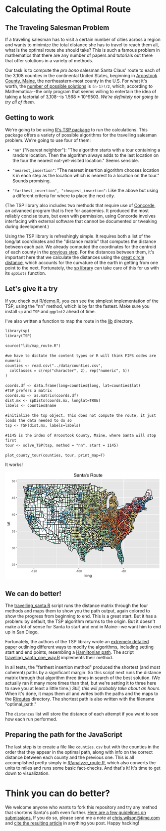 # Calculating the Optimal Route

## The Traveling Salesman Problem

If a traveling salesman has to visit a certain number of cities across a region and wants to minimize the total distance she has to travel to reach them all, what is the optimal route she should take? This is such a famous problem in mathematics that there are any number of papers and tutorials out there that offer solutions in a variety of methods.

Our task is to compute the *pro bono* salesman Santa Claus' route to each of the 3,108 counties in the continental United States, beginning in [Aroostook County, Maine](https://en.wikipedia.org/wiki/Aroostook_County,_Maine), the northeastern-most county in the U.S. For what it's worth, the [number of possible solutions](http://math.stackexchange.com/questions/725396/how-many-routes-possible-in-the-traveling-salesman-problem-with-n-cities-and) is `(n-1)!/2`, which, according to Mathematica--the only program that seems willing to entertain the idea of taking a factorial of 3,108--is 1.568 * 10^9503. *We're definitely not going to try all of them.*

## Getting to work

We're going to be using [R's TSP package](https://cran.r-project.org/web/packages/TSP/TSP.pdf) to run the calculations. This package offers a variety of possible algorithms for the travelling salesman problem. We're going to use four of them:

+ `"nn"` ("Nearest neighbor"): "The algorithm starts with a tour containing a random location. Then the algorithm always adds to the last location on the tour the nearest not-yet-visited location." Seems sensible.

+ `"nearest_insertion"`: "The nearest insertion algorithm chooses location k in each step as the location which is nearest to a location on the tour." Sounds promising.

+ `"farthest_insertion", "cheapest_insertion"`: Like the above but using a different criteria for where to place the next city.

(The TSP library also includes two methods that require use of [Concorde](https://en.wikipedia.org/wiki/Concorde_TSP_Solver), an advanced program that is free for academics. It produced the most reliably concise tours, but even with permission, using Concorde involves interfacing with external software that cannot be documented or tweaking during development.)

Using the TSP library is refreshingly simple. It requires both a list of the long/lat coordinates and the "distance matrix" that computes the distance between each pair. We already computed the coordinates for the centroid of each county in the [previous step](data.md). For the distances between them, it's important here that we calculate the distances using the [great circle distance](https://en.wikipedia.org/wiki/Great-circle_distance), which accounts for the curvature of the earth in getting from one point to the next. Fortunately, the [sp library](https://cran.r-project.org/web/packages/sp/sp.pdf) can take care of this for us with its `spDists` function.

## Let's give it a try
If you check out [R/demo.R](../R/demo.R), you can see the simplest implementation of the TSP, using the "nn" method, which is by far the fastest. Make sure you install `sp` and `TSP` and `ggplot2` ahead of time.

I've also written a function to map the route in the [lib](R/lib) directory.

	library(sp)
	library(TSP)

	source("lib/map_route.R")

	#we have to dictate the content types or R will think FIPS codes are numeric
	counties <- read.csv("../data/counties.csv", 
	  colClasses = c(rep("character", 2), rep("numeric", 5))                     
	)

	coords.df <- data.frame(long=counties$long, lat=counties$lat)
	#TSP prefers a matrix
	coords.mx <- as.matrix(coords.df)
	dist.mx <- spDists(coords.mx, longlat=TRUE)
	labels <- counties$name

	#initialize the tsp object. This does not compute the route, it just loads the data needed to do so 
	tsp <- TSP(dist.mx, labels=labels)

	#1145 is the index of Aroostook County, Maine, where Santa will stop first
	tour <- solve_TSP(tsp, method = "nn", start = 1145)

	plot_county_tour(counties, tour, print_map=T)

It works!

![demo](nn.png)

## We can do better!

The [travelling_santa.R](../R/traveling_santa.R) script runs the distance matrix through the four methods and maps them to show you the path output, again colored to show the progress from beginning to end. This is a great start. But it has a problem: by default, the TSP algorithm returns to the origin. But it doesn't make a lot of sense for Santa to start and end in Maine--we want him to end up in San Diego.

Fortunately, the authors of the TSP library wrote an [extremely detailed paper](https://cran.r-project.org/web/packages/TSP/vignettes/TSP.pdf) outlining different ways to modify the algorithms, including setting start and end points, resembling a [Hamiltonian path](http://mathworld.wolfram.com/HamiltonianPath.html). The script [traveling_santa_one_way.R](../R/traveling_santa_one_way.R) implements their method.

In all tests, the "farthest insertion method" produced the shortest (and most coherent) paths by a significant margin. So this script next runs the distance matrix through that algorithm three times in search of the best solution. (We actually ran it many more times than that, but we're setting it to three here to save you at least a little time.) *Still, this will probably take about an hours.* When it's done, it maps them all and writes both the paths and the maps to the [R/routes](R/routes) directory. The shortest path is also written with the filename "optimal_path."

The `distances` list will store the distance of each attempt if you want to see how each run performed.

## Preparing the path for the JavaScript

The last step is to create a file like `counties.csv` but with the counties in the order that they appear in the optimal path, along with info on the correct distance between each county and the previous one. This is all accomplished pretty simply in [R/analyze_route.R](../R/analyze_route.R), which also converts the units to miles and runs some basic fact-checks. And that's it! It's time to get down to visualization.

# Think you can do better?

We welcome anyone who wants to fork this repository and try any method that shortens Santa's path even further. [Here are a few guidelines on submissions.](rules.md) If you do so, please send me a note at [chris.wilson@time.com](mailto:chris.wilson@time.com) and [cite the resulting article](http://time.com/5072619/santa-tracker-christmas-eve/) in anything you post. Happy hacking!
